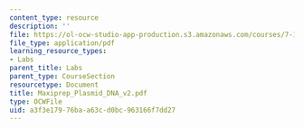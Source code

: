 ```yaml
---
content_type: resource
description: ''
file: https://ol-ocw-studio-app-production.s3.amazonaws.com/courses/7-13-experimental-microbial-genetics-fall-2003/a3f3e17976baa63cd0bc963166f7dd27_Maxiprep_Plasmid_DNA_v2.pdf
file_type: application/pdf
learning_resource_types:
- Labs
parent_title: Labs
parent_type: CourseSection
resourcetype: Document
title: Maxiprep_Plasmid_DNA_v2.pdf
type: OCWFile
uid: a3f3e179-76ba-a63c-d0bc-963166f7dd27
---
```


